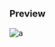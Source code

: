 ### Preview
![a](https://github.com/Eazvy/UILibs/blob/main/Librarys/Aztup/Screenshot%202022-07-12%20214409.png?raw=true)
